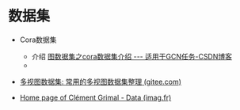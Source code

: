 # 数据集

- Cora数据集
  - 介绍 [图数据集之cora数据集介绍 --- 适用于GCN任务-CSDN博客](https://blog.csdn.net/zwqjoy/article/details/115621549)
  - 

- [多视图数据集: 常用的多视图数据集整理 (gitee.com)](https://gitee.com/zhangfk/multi-view-dataset)

- [Home page of Clément Grimal - Data (imag.fr)](https://lig-membres.imag.fr/grimal/data.html)